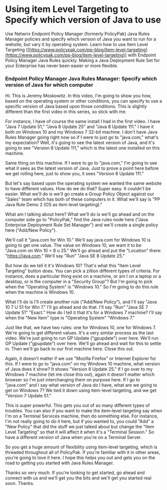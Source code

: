 # Using item Level Targeting to Specify which version of Java to use

Use Netwrix Endpoint Policy Manager (formerly PolicyPak) Java Rules Manager policies and specify
which version of Java you want to run for a website, but vary it by operating system. Learn how to
use Item Level Targeting
([https://www.policypak.com/pp-blog/item-level-targeting](https://www.policypak.com/pp-blog/item-level-targeting))
with Endpoint Policy Manager Java Rules quickly. Making a Java Deployment Rule Set for your
Enterprise has never been easier or more flexible.

### Endpoint Policy Manager Java Rules Manager: Specify which version of Java for which computer

Hi. This is Jeremy Moskowitz. In this video, I'm going to show you how, based on the operating
system or other conditions, you can specify to use a specific version of Java based upon those
conditions. This is slightly different than the first video in this series, so stick with me.

For instance, I have of course the same install I had in the first video. I have "Java 7 Update 51,"
"Java 8 Update 25" and "Java 8 Update 111." I have it both on Windows 10 and my Windows 7 32-bit
machine. I don't have Java Rules Manager going right now so if I were to just go to "java.com,"
what's my expectation? Well, it's going to see the latest version of Java, and it's going to see
"Version 8 Update 111," which is the latest one installed on this machine.

Same thing on this machine. If I were to go to "java.com," I'm going to see what it sees as the
latest version of Java. Just to prove a point here before we get rolling here, just to show you, it
sees "Version 8 Update 111."

But let's say based upon the operating system we wanted the same website to have different values.
How do we do that? Super easy. It couldn't be easier. What we'll do is we'll go create a Group
Policy Object against our "Sales" team which has both of these computers in it. What we'll say is
"PP Java Rule Demo 2 (OS as item level targeting)."

What am I talking about here? What we'll do is we'll go ahead and on the computer side go to
"PolicyPak," find the Java rules node here ("Java Enterprise Deployment Rule Set Manager") and we'll
create a single policy here ("Add/New Policy").

We'll call it "java.com for Win 10." We'll say java.com for Windows 10 is going to get one value.
The value on Windows 10, we want it to be "Java.com on Win 10 = 8 u 25." We'll go ahead and put the
"Location" there: "https://java.com." We'll say "Run" "Java SE 8 Update 25."

But how do we tell it it's Windows 10? That's what this "Item Level Targeting" button does. You can
pick a zillion different types of criteria. For instance, does a particular thing exist on a
machine, or am I on a laptop or a desktop, or is the computer in a "Security Group"? But I'm going
to pick when the "Operating System" is "Windows 10." So I'm going to do this rule when the machine
is Windows 10.

What I'll do is I'll create another rule ("Add/New Policy"), and I'll say "Java 10 7 U 51 for Win
7." I'll go ahead and do that. I'll say "Run" "Java SE 7 Update 51" "Exact." How do I tell it that
it's for a Windows 7 machine? I'll say when the "New Item" type is "Operating System" "Windows 7."

Just like that, we have two rules: one for Windows 10, one for Windows 7. We're going to get
different values. It's a very similar process as the last video. We're just going to run GP Update
("gpupdate") over here. We'll run GP Update ("gpupdate") over here. We'll go ahead and wait for this
to settle in. Then we'll go back to our first machine here. Close this out.

Again, it doesn't matter if we use "Mozilla Firefox" or Internet Explorer for this. If I were to go
to "java.com" on my Windows 10 machine, what version of Java does it show? It shows "Version 8
Update 25." If I go over to my Windows 7 machine (let me close this out), again it doesn't matter
which browser so I'm just interchanging them on purpose here. If I go to "java.com" and I say what
version of Java do I have, what are we going to get on Windows 7? We tied it down using item-level
targeting, and we get "Version 7 Update 51."

This is super powerful. This gets you out of so many different types of troubles. You can also if
you want to make the item-level targeting say when I'm on a Terminal Services machine, then do
something else. For instance, I'm not really going to do it here, but if you wanted to, you could
"Add" a "New Policy" that did the stuff we just talked about but change the "Item Level Targeting"
so that it will affect it when it's a "Terminal Session." So have a different version of Java when
you're on a Terminal Server.

So you get a huge amount of flexibility using item-level targeting, which is threaded throughout all
of PolicyPak. If you're familiar with it in other areas, you're going to love it here. I hope this
helps you out and gets you on the road to getting you started with Java Rules Manager.

Thanks so very much. If you're looking to get started, go ahead and connect with us and we'll get
you the bits and we'll get you started real soon. Thanks.
